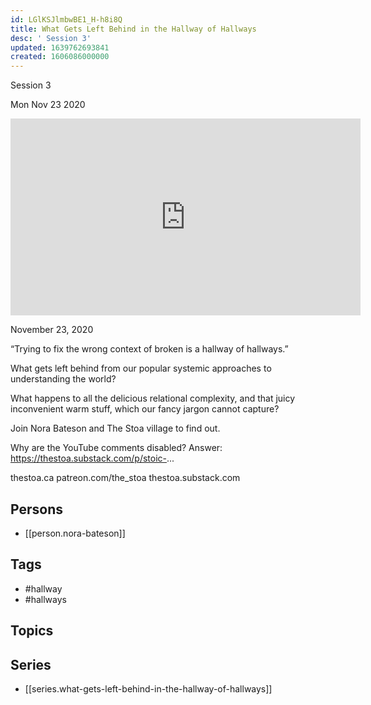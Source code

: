 ```yaml
---
id: LGlKSJlmbwBE1_H-h8i8Q
title: What Gets Left Behind in the Hallway of Hallways
desc: ' Session 3'
updated: 1639762693841
created: 1606086000000
---
```



 Session 3

Mon Nov 23 2020

<iframe width="560" height="315" src="https://www.youtube.com/embed/pY3F9l6ryNo" title="What Gets Left Behind in the Hallway of Hallways: Session 3 w/ Nora Bateson" frameborder="0" allow="accelerometer; autoplay; clipboard-write; encrypted-media; gyroscope; picture-in-picture" allowfullscreen ></iframe>

November 23, 2020

“Trying to fix the wrong context of broken is a hallway of hallways.”

What gets left behind from our popular systemic approaches to understanding the world?

What happens to all the delicious relational complexity, and that juicy inconvenient warm stuff, which our fancy jargon cannot capture?

Join Nora Bateson and The Stoa village to find out.

Why are the YouTube comments disabled? Answer: https://thestoa.substack.com/p/stoic-...

thestoa.ca
patreon.com/the_stoa
thestoa.substack.com

## Persons

- [[person.nora-bateson]]

## Tags

- #hallway
- #hallways

## Topics



## Series

- [[series.what-gets-left-behind-in-the-hallway-of-hallways]]


